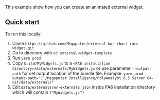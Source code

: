 This example show how you can create an animated external widget.

## Quick start

To run this locally:

1. Clone `https://github.com/Megaputer/external-bar-chart-race-widget.git`
2. Go to directory with `cd external-widget-template`
3. Run `yarn prod`
4. Copy `build/MyWidgets.js` to a `<PA6 installation directory>/data/externals/MyWidgets.js` or use parameter `--output-path` for set output location of the bundle file.
 Example: `yarn prod --output-path="C:/Megaputer Intelligence/PolyAnalyst 6.5 Server 64-bit/data/externals"`
5. Edit `data/externals/wr-externals.json` inside PA6 installation directory which will contain `["MyWidgets.js"]`